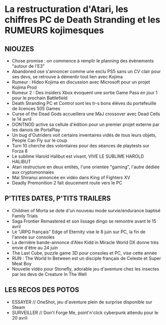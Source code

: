 # La restructuration d'Atari, les chiffres PC de Death Stranding et les RUMEURS kojimesques

## NIOUZES

- Chose promise : on commence à remplir le planning des évènements "autour de l'E3"
- Abandoned ose s'annoncer comme une exclu PS5 sans un CV clair pour ses devs, se retrouve à démentir tout lien avec Kojima
- Rumeur : Hideo Kojima en discussion avec Microsoft pour un projet Kojima Prod
- Rumeur 2 : Des insiders Xbox évoquent une sortie Game Pass en jour 1 pour le prochain Battlefield
- Death Stranding PC et Control sont les tr-s bons élèves du portefeuille de licences 505 Games
- Curse of the Dead Gods accueillera une MàJ crossover avec Dead Cells le 14 avril
- DONTNOD active sa cellule d'édition pour un premier projet externe par les danois de PortaPlay
- Un bug d'Outriders voit certains inventaires vidés de tous leurs objets, People Can Fly sur le coup
- Turn 10 cherche des volontaires pour des séances de playtests sur Forza 8
- Le sublime Harold Halibut est vivant, VIVE LE SUBLIME HAROLD HALIBUT
- Atari restructure en deux entités, l'une orientée "gaming", l'autre dédiée aux cryptomonnaies
- Mai Shiranui annoncée en vidéo dans King of Fighters XV
- Deadly Premonition 2 fait doucement route vers le PC

## P'TITES DATES, P'TITS TRAILERS

- Children of Morta se dote d'un nouveau mode survie/endurance baptisé Family Trials
- Saga Frontier Remastered et son lissage dingo se remontre avant le 15 avril
- Le "JRPG français" Edge of Eternity vise le 8 juin sur PC, la fin de l'année sur consoles
- La dernière bande-annonce d'Alex Kidd in Miracle World DX donne très envie d'être au 24 juin
- The Last Cube, puzzle game 3D pour consoles et PC, vise cette année
- RUN : The World In Between est un disciple français de Celeste et Super Meat Boy
- Nouvelle vidéo pour Stonefly, adorable jeu d'aventure chez les insectes par les devs de Creature In The Well

## LES RECOS DES POTOS

- ESSAYER // OneShot, jeu d'aventure plein de surprise disponible sur Steam
- SURVEILLER // Don't Forge Me, point'n'click cyberpunk attendu pour le 20 avril
